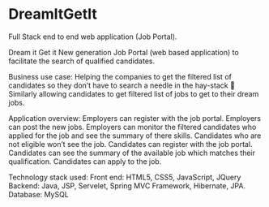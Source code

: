 # DreamItGetIt
Full Stack end to end web application (Job Portal).

Dream it Get it
New generation Job Portal (web based application) to facilitate the search of qualified candidates.

Business use case:
Helping the companies to get the filtered list of candidates so they don’t have to search a needle in the hay-stack 
Similarly allowing candidates to get filtered list of jobs to get to their dream jobs.

Application overview:
Employers can register with the job portal.
Employers can post the new jobs.
Employers can monitor the filtered candidates who applied for the job and see the summary of there skills.
Candidates who are not eligible won’t see the job.
Candidates can register with the job portal.
Candidates can see the summary of the available job which matches their qualification.
Candidates can apply to the job.

Technology stack used:
Front end: HTML5, CSS5, JavaScript, JQuery
Backend: Java, JSP, Servelet, Spring MVC Framework, Hibernate, JPA.
Database: MySQL
